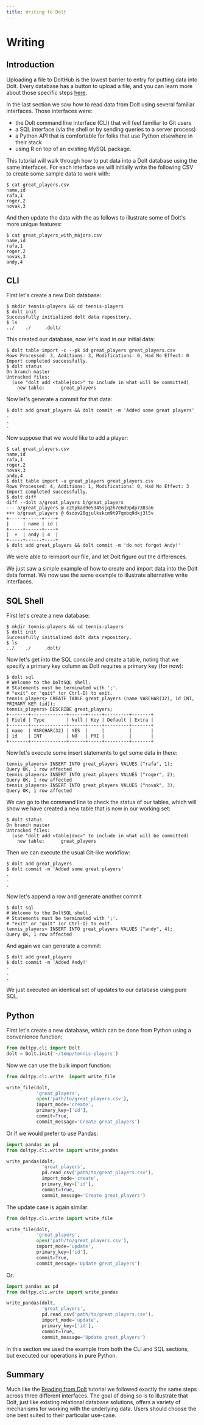```yaml
---
title: Writing to Dolt
---
```


# Writing

## Introduction

Uploading a file to DoltHub is the lowest barrier to entry for putting data into Dolt. Every database has a button to upload a file, and you can learn more about those specific steps [here](../dolthub/getting-started.md).

In the last section we saw how to read data from Dolt using several familiar interfaces. Those interfaces were:

* the Dolt command line interface \(CLI\) that will feel familiar to Git users
* a SQL interface \(via the shell or by sending queries to a server process\)
* a Python API that is comfortable for folks that use Python elsewhere in their stack
* using R on top of an existing MySQL package.

This tutorial will walk through how to put data into a Dolt database using the same interfaces. For each interface we will initially write the following CSV to create some sample data to work with:

```text
$ cat great_players.csv
name,id
rafa,1
roger,2
novak,3
```

And then update the data with the as follows to illustrate some of Dolt's more unique features:

```text
$ cat great_players_with_majors.csv
name,id
rafa,1
roger,2
novak,3
andy,4
```

## CLI

First let's create a new Dolt database:

```text
$ mkdir tennis-players && cd tennis-players
$ dolt init
Successfully initialized dolt data repository.
$ ls
../    ./     .dolt/
```

This created our database, now let's load in our initial data:

```text
$ dolt table import -c --pk id great_players great_players.csv
Rows Processed: 3, Additions: 3, Modifications: 0, Had No Effect: 0
Import completed successfully.
$ dolt status
On branch master
Untracked files:
  (use "dolt add <table|doc>" to include in what will be committed)
    new table:      great_players
```

Now let's generate a commit for that data:

```text
$ dolt add great_players && dolt commit -m 'Added some great players'
.
.
.
```

Now suppose that we would like to add a player:

```text
$ cat great_players.csv
name,id
rafa,1
roger,2
novak,3
andy,4
$ dolt table import -u great_players great_players.csv
Rows Processed: 4, Additions: 1, Modifications: 0, Had No Effect: 3
Import completed successfully.
$ dolt diff
diff --dolt a/great_players b/great_players
--- a/great_players @ c2tpkad9e5345sjq2h7e6d9pdp7383a6
+++ b/great_players @ 6sdov20gjulkskcm9t97qmbq9dkj3l5v
+-----+------+----+
|     | name | id |
+-----+------+----+
|  +  | andy | 4  |
+-----+------+----+
$ dolt add great_players && dolt commit -m 'do not forget Andy!'
```

We were able to reimport our file, and let Dolt figure out the differences.

We just saw a simple example of how to create and import data into the Dolt data format. We now use the same example to illustrate alternative write interfaces.

## SQL Shell

First let's create a new database:

```text
$ mkdir tennis-players && cd tennis-players
$ dolt init
Successfully initialized dolt data repository.
$ ls
../    ./     .dolt/
```

Now let's get into the SQL console and create a table, noting that we specify a primary key column as Dolt requires a primary key \(for now\):

```text
$ dolt sql
# Welcome to the DoltSQL shell.
# Statements must be terminated with ';'.
# "exit" or "quit" (or Ctrl-D) to exit.
tennis_players> CREATE TABLE great_players (name VARCHAR(32), id INT, PRIMARY KEY (id));
tennis_players> DESCRIBE great_players;
+-------+-------------+------+-----+---------+-------+
| Field | Type        | Null | Key | Default | Extra |
+-------+-------------+------+-----+---------+-------+
| name  | VARCHAR(32) | YES  |     |         |       |
| id    | INT         | NO   | PRI |         |       |
+-------+-------------+------+-----+---------+-------+
```

Now let's execute some insert statements to get some data in there:

```text
tennis_players> INSERT INTO great_players VALUES ("rafa", 1);
Query OK, 1 row affected
tennis_players> INSERT INTO great_players VALUES ("roger", 2);
Query OK, 1 row affected
tennis_players> INSERT INTO great_players VALUES ("novak", 3);
Query OK, 1 row affected
```

We can go to the command line to check the status of our tables, which will show we have created a new table that is now in our working set:

```text
$ dolt status
On branch master
Untracked files:
  (use "dolt add <table|doc>" to include in what will be committed)
    new table:      great_players
```

Then we can execute the usual Git-like workflow:

```text
$ dolt add great_players
$ dolt commit -m 'Added some great players'
.
.
.
```

Now let's append a row and generate another commit

```text
$ dolt sql
# Welcome to the DoltSQL shell.
# Statements must be terminated with ';'.
# "exit" or "quit" (or Ctrl-D) to exit.
tennis_players> INSERT INTO great_players VALUES ("andy", 4);
Query OK, 1 row affected
```

And again we can generate a commit:

```text
$ dolt add great_players
$ dolt commit -m 'Added Andy!'
.
.
.
```

We just executed an identical set of updates to our database using pure SQL.

## Python

First let's create a new database, which can be done from Python using a convenience function:

```python
from doltpy.cli import Dolt
dolt = Dolt.init('~/temp/tennis-players')
```

Now we can use the bulk import function:

```python
from doltpy.cli.write  import write_file

write_file(dolt,
           'great_players',
           open('path/to/great_players.csv'),
           import_mode='create',
           primary_key=['id'],
           commit=True,
           commit_message='Create great_players')
```

Or if we would prefer to use Pandas:

```python
import pandas as pd
from doltpy.cli.write import write_pandas

write_pandas(dolt,
             'great_players',
             pd.read_csv('path/to/great_players.csv'),
             import_mode='create',
             primary_key=['id'],
             commit=True,
             commit_message='Create great_players')
```

The update case is again similar:

```python
from doltpy.cli.write import write_file

write_file(dolt,
           'great_players',
           open('path/to/great_players.csv'),
           import_mode='update',
           primary_key=['id'],
           commit=True,
           commit_message='Update great_players')
```

Or:

```python
import pandas as pd
from doltpy.cli.write import write_pandas

write_pandas(dolt,
             'great_players',
             pd.read_csv('path/to/great_players.csv'),
             import_mode='update',
             primary_key=['id'],
             commit=True,
             commit_message='Update great_players')
```

In this section we used the example from both the CLI and SQL sections, but executed our operations in pure Python.

## Summary

Much like the [Reading from Dolt](https://github.com/dolthub/docs/tree/0e569cab08639d78816564ec8da3bab719093f46/content/getting-started/reading-from-dolt/README.md) tutorial we followed exactly the same steps across three different interfaces. The goal of doing so is to illustrate that Dolt, just like existing relational database solutions, offers a variety of mechanisms for working with the underlying data. Users should choose the one best suited to their particular use-case.


